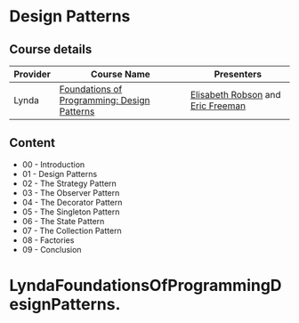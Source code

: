 # Design Patterns


## Course details

Provider | Course Name                                       | Presenters
-------- | ------------------------------------------------- | ---------------------------------------------
Lynda    | [Foundations of Programming: Design Patterns][dp] | [Elisabeth Robson][er] and [Eric Freeman][ef]

## Content

- 00 - Introduction
- 01 - Design Patterns
- 02 - The Strategy Pattern
- 03 - The Observer Pattern
- 04 - The Decorator Pattern
- 05 - The Singleton Pattern
- 06 - The State Pattern
- 07 - The Collection Pattern
- 08 - Factories
- 09 - Conclusion

[dp]: http://www.lynda.com/Developer-Programming-Foundations-tutorials/Foundations-Programming-Design-Patterns/135365-2.html
[er]: http://www.lynda.com/Elisabeth-Robson/1077106-1.html
[ef]: http://www.lynda.com/Eric-Freeman/1077107-1.html
# LyndaFoundationsOfProgrammingDesignPatterns.
